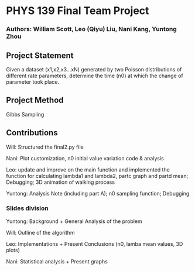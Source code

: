 # PHYS 139 Final Team Project

### Authors: William Scott, Leo (Qiyu) Liu, Nani Kang, Yuntong Zhou

## Project Statement

Given a dataset (x1,x2,x3...xN) generated by two Poisson distributions of different rate parameters, determine the time (n0) at which the change of 
parameter took place.

## Project Method

Gibbs Sampling

## Contributions

Will: Structured the final2.py file 

Nani: Plot customization, n0 initial value variation code & analysis

Leo: update and improve on the main function and implemented the function for calculating lambda1 and lambda2, partc graph and partd mean; Debugging; 3D animation of walking process

Yuntong: Analysis Note (including part A); n0 sampling function; Debugging


### Slides division

Yuntong: Background + General Analysis of the problem

Will: Outline of the algorithm

Leo: Implementations + Present Conclusions (n0, lamba mean values, 3D plots)

Nani: Statistical analysis + Present graphs

